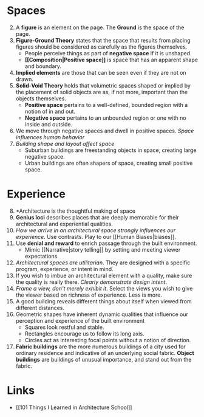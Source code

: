 # Spaces
2. A **figure** is an element on the page. The **Ground** is the space of the page.
3. **Figure-Ground Theory** states that the space that results from placing figures should be considered as carefully as the figures themselves. 
	* People perceive things as part of **negative space** if it is unshaped.
	* **[[Composition|Positive space]]** is space that has an apparent shape and boundary.
4. **Implied elements** are those that can be seen even if they are not on drawn.
5. **Solid-Void Theory** holds that volumetric spaces shaped or implied by the placement of solid objects are as, if not more, important than the objects themselves.
	* **Positive space** pertains to a well-defined, bounded region with a notion of in and out.
	* **Negative space** pertains to an unbounded region or one with no inside and outside.
6. We move through negative spaces and dwell in positive spaces. *Space influences human behavior*
7. *Building shape and layout affect space*
	* Suburban buildings are freestanding objects in space, creating large negative space. 
	* Urban buildings are often shapers of space, creating small positive space.
# Experience
8. *Architecture is the thoughtful making of space
9. **Genius loci** describes places that are deeply memorable for their architectural and experiential qualities.
10. *How we arrive in an architectural space strongly influences our experience*. Use contrasts. Play to our [[Human Biases|biases]].
11. Use **denial and reward** to enrich passage through the built environment. 
	* Mimic [[Narrative|story telling]] by setting and meeting viewer expectations.
12. *Architectural spaces are utilitarian*. They are designed with a specific program, experience, or intent in mind.
33. If you wish to imbue an architectural element with a quality, make sure the quality is really there. *Clearly demonstrate design intent*.
34. *Frame a view, don't merely exhibit it*. Select the views you wish to give the viewer based on richness of experience. Less is more.
53. A good building reveals different things about itself when viewed from different distances.
54. Geometric shapes have inherent dynamic qualities that influence our perception and experience of the built environment
	* Squares look restful and stable.
	* Rectangles encourage us to follow its long axis.
	* Circles act as interesting focal points without a notion of direction.
89. **Fabric buildings** are the more numerous buildings of a city used for ordinary residence and indicative of an underlying social fabric. **Object buildings** are buildings of unusual importance, and stand out from the fabric.
# Links
* [[101 Things I Learned in Architecture School]]